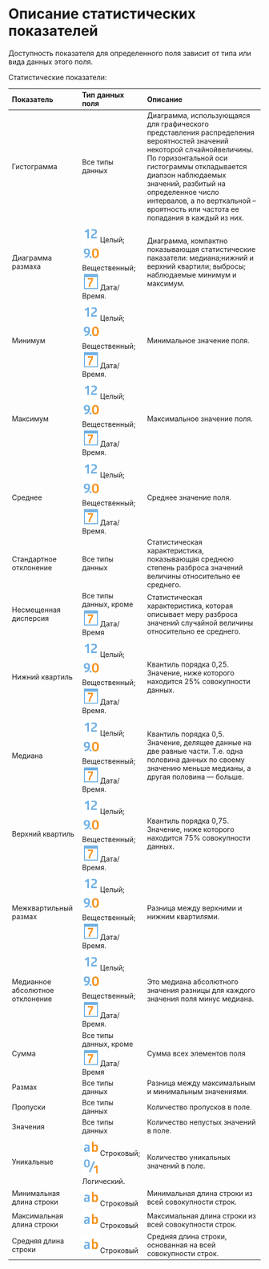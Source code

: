 # Описание статистических показателей

Доступность показателя для определенного поля зависит от типа или вида данных этого поля.

Статистические показатели:

|Показатель|Тип данных поля|Описание|
|:----|:----|:----|
|Гистограмма|Все типы данных|Диаграмма, использующаяся для графического представления распределения вероятностей значений некоторой слчайнойвеличины. По горизонтальной оси гистограммы откладывается диапзон наблюдаемых значений, разбитый на определенное число интервалов, а по верткальной – вроятность или частота ее попадания в каждый из них.|
 |Диаграмма размаха| ![](../../media/app/icons/datatype-18/datatype-default-02.svg)Целый;![](../../media/app/icons/datatype-18/datatype-default-03.svg)Вещественный;  ![](../../media/app/icons/datatype-18/datatype-default-05.svg)Дата/Время.|Диаграмма, компактно показывающая статистические паказатели: медиана;нижний и верхний квартили; выбросы; наблюдаемые минимум и максимум.| 
 |Минимум|![](../../media/app/icons/datatype-18/datatype-default-02.svg)Целый;![](../../media/app/icons/datatype-18/datatype-default-03.svg)Вещественный;![](../../media/app/icons/datatype-18/datatype-default-05.svg)Дата/Время.|Минимальное значение поля.|
 |Максимум|![](../../media/app/icons/datatype-18/datatype-default-02.svg)Целый;![](../../media/app/icons/datatype-18/datatype-default-03.svg)Вещественный;![](../../media/app/icons/datatype-18/datatype-default-05.svg)Дата/Время.|Максимальное значение поля.|
 |Среднее|![](../../media/app/icons/datatype-18/datatype-default-02.svg)Целый;![](../../media/app/icons/datatype-18/datatype-default-03.svg)Вещественный;![](../../media/app/icons/datatype-18/datatype-default-05.svg)Дата/Время.|Среднее значение поля.|
 |Стандартное отклонение|Все типы данных|Статистическая характеристика, показывающая среднюю степень разброса значений величины относительно ее среднего.|
 |Несмещенная дисперсия|Все типы данных, кроме ![](../../media/app/icons/datatype-18/datatype-default-05.svg)Дата/Время|Статистическая характеристика, которая описывает меру разброса значений случайной величины относительно ее среднего.|
 |Нижний квартиль|![](../../media/app/icons/datatype-18/datatype-default-02.svg)Целый;![](../../media/app/icons/datatype-18/datatype-default-03.svg)Вещественный;![](../../media/app/icons/datatype-18/datatype-default-05.svg)Дата/Время.|Квантиль порядка 0,25. Значение, ниже которого находится 25% совокупности данных.|
 |Медиана|![](../../media/app/icons/datatype-18/datatype-default-02.svg)Целый;![](../../media/app/icons/datatype-18/datatype-default-03.svg)Вещественный;![](../../media/app/icons/datatype-18/datatype-default-05.svg)Дата/Время.|Квантиль порядка 0,5. Значение, делящее данные на две равные части. Т.е. одна половина данных по своему значению меньше медианы, а другая половина — больше.|
 |Верхний квартиль|![](../../media/app/icons/datatype-18/datatype-default-02.svg)Целый;![](../../media/app/icons/datatype-18/datatype-default-03.svg)Вещественный;![](../../media/app/icons/datatype-18/datatype-default-05.svg)Дата/Время.|Квантиль порядка 0,75. Значение, ниже которого находится 75% совокупности данных.|
 |Межквартильный размах|![](../../media/app/icons/datatype-18/datatype-default-02.svg)Целый;![](../../media/app/icons/datatype-18/datatype-default-03.svg)Вещественный;![](../../media/app/icons/datatype-18/datatype-default-05.svg)Дата/Время.|Разница между верхними и нижним квартилями.|
 |Медианное абсолютное отклонение|![](../../media/app/icons/datatype-18/datatype-default-02.svg)Целый;![](../../media/app/icons/datatype-18/datatype-default-03.svg)Вещественный;![](../../media/app/icons/datatype-18/datatype-default-05.svg)Дата/Время.|Это медиана абсолютного значения разницы для каждого значения поля минус медиана.|
 |Сумма|Все типы данных, кроме ![](../../media/app/icons/datatype-18/datatype-default-05.svg)Дата/Время|Сумма всех элементов поля|
 |Размах|Все типы данных|Разница между максимальным и минимальным значениями.|
 |Пропуски|Все типы данных|Количество пропусков в поле.|
 |Значения|Все типы данных|Количество непустых значений в поле.|
 |Уникальные|![](../../media/app/icons/datatype-18/datatype-default-01.svg)Строковый;![](../../media/app/icons/datatype-18/datatype-default-04.svg)Логический.|Количество уникальных значений в поле.|
 |Минимальная длина строки|![](../../media/app/icons/datatype-18/datatype-default-01.svg)Строковый|Минимальная длина строки из всей совокупности строк.|
 |Максимальная длина строки|![](../../media/app/icons/datatype-18/datatype-default-01.svg)Строковый|Максимальная длина строки из всей совокупности строк.|
 |Средняя длина строки| ![](../../media/app/icons/datatype-18/datatype-default-01.svg)Строковый|Средняя длина строки, основанная на всей совокупности строк.|